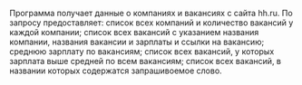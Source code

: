 Программа получает данные о компаниях и вакансиях с сайта hh.ru.
По запросу предоставляет: список всех компаний и количество вакансий у каждой компании;
список всех вакансий с указанием названия компании, названия вакансии и зарплаты и ссылки на вакансию;
среднюю зарплату по вакансиям;
список всех вакансий, у которых зарплата выше средней по всем вакансиям;
список всех вакансий, в названии которых содержатся запрашивоемое слово.
